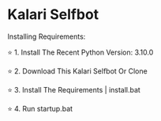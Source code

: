 # Kalari Selfbot

Installing Requirements:

⭐ 1. Install The Recent Python Version: 3.10.0

⭐ 2. Download This Kalari Selfbot Or Clone

⭐ 3. Install The Requirements | install.bat

⭐ 4. Run startup.bat
